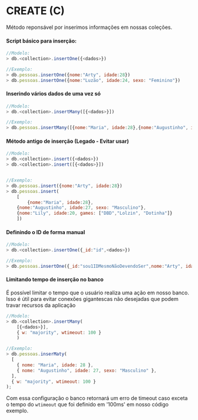 # CREATE (C)
Método reponsável por inserimos informações em nossas coleções.

#### Script básico para inserção:

```javascript
//Modelo:
> db.<collection>.insertOne({<dados>})

//Exemplo:
> db.pessoas.insertOne({nome:"Arty", idade:28})
> db.pessoas.insertOne({nome:"Luzão", idade:24, sexo: "Feminino"})
```

#### Inserindo vários dados de uma vez só

```javascript
//Modelo:
> db.<collection>.insertMany([{<dados>}])

//Exemplo:
> db.pessoas.insertMany([{nome:"Maria", idade:28},{nome:"Augustinho", idade:27, sexo: "Masculino"},{nome:"Lily", idade:20, games: ["DBD","Lolzin", "Dotinha"]} ])
```

#### Método antigo de inserção (Legado - Evitar usar)

```javascript
//Modelo:
> db.<collection>.insert({<dados>})
> db.<collection>.insert([{<dados>}])


//Exemplo:
> db.pessoas.insert({nome:"Arty", idade:28})
> db.pessoas.insert(
    [
        {nome:"Maria", idade:28},
    {nome:"Augustinho", idade:27, sexo: "Masculino"},
    {nome:"Lily", idade:20, games: ["DBD","Lolzin", "Dotinha"]}
    ])
```

#### Definindo o ID de forma manual

```javascript
//Modelo:
> db.<collection>.insertOne({_id:"id",<dados>})

//Exemplo:
> db.pessoas.insertOne({_id:"sou1IDMesmoNãoDevendoSer",nome:"Arty", idade:28})
```

#### Limitando tempo de inserção no banco

É possível limitar o tempo que o usuário realiza uma ação em nosso banco. Isso é útil para evitar conexões gigantescas não desejadas que podem travar recursos da aplicação

```javascript
//Modelo:
> db.<collection>.insertMany(
    [{<dados>}],
    { w: "majority", wtimeout: 100 }
    )

//Exemplo:
> db.pessoas.inserMaty(
  [
    { nome: "Maria", idade: 28 },
    { nome: "Augustinho", idade: 27, sexo: "Masculino" },
  ],
  { w: "majority", wtimeout: 100 }
);
```

Com essa configuração o banco retornará um erro de timeout caso exceta o tempo do `wtimeout` que foi definido em '100ms' em nosso código exemplo.
